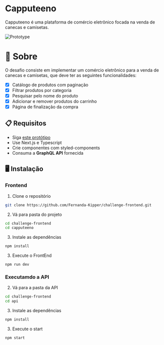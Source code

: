 # Capputeeno

Capputeeno é uma plataforma de comércio eletrônico focada na venda de canecas e camisetas.

![Prototype](./.github/prototype.png)

# 🧠 Sobre

O desafio consiste em implementar um comércio eletrônico para a venda de canecas e camisetas, que deve ter as seguintes funcionalidades:

- [x] Catálogo de produtos com paginação
- [x] Filtrar produtos por categoria
- [x] Pesquisar pelo nome do produto
- [x] Adicionar e remover produtos do carrinho
- [x] Página de finalização da compra
## 📋 Requisitos
- Siga [este protótipo](https://www.figma.com/file/rET9F2CeUEJdiVN7JRu993/E-commerce---capputeeno?node-id=680%3A6449)
- Use Next.js e Typescript
- Crie componentes com styled-components
- Consuma a **GraphQL API** fornecida

## 🖥️ Instalação

### Frontend

1. Clone o repositório
```bash
git clone https://github.com/Fernanda-Kipper/challenge-frontend.git
```

2. Vá para pasta do projeto
```bash
cd challenge-frontend
cd capputeeno
```

3. Instale as dependências
```bash
npm install
```

3. Execute o FrontEnd
```bash
npm run dev
```

### Executamdo a API


2. Vá para a pasta da API

```bash
cd challenge-frontend
cd api
```

3. Instale as dependências
```bash
npm install
```

3. Execute o start
```bash
npm start
```